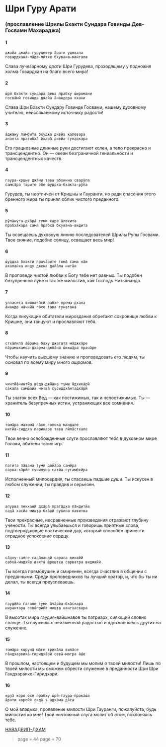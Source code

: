 # Шри Гуру Арати

### (прославление Шрилы Бхакти Сундара Говинды Дев-Госвами Махараджа)

#### 1

    джайа джайа гурудевер а̄рати уджвала
    говардхана-па̄да-пӣтхе бхувана-ман̇гала

Слава лучезарному *арати* Шри Гурудева, проходящему у подножия холма Говардхан на благо всего мира!

#### 2

    ш́рӣ бхакти сундара дева прабху ш́ироман̣и
    госва̄мӣ говинда джайа а̄нандера кхани

Слава Шри Бхакти Сундару Говинде Госвами, нашему духовному учителю, неиссякаемому источнику радости!

#### 3

    а̄джа̄ну ламбита бхуджа дивйа калевара
    ананта пратибха̄ бхара̄ дивйа гун̣адхара

Его грациозные длинные руки достигают колен, а тело прекрасно и трансцендентно. Он — океан безграничной гениальности и трансцендентных качеств.

#### 4

    гаура-кр̣ш̣н̣е джа̄ни тава абхинна сварӯпа
    сам̇са̄ра тарите эбе ш́уддха-бхакта-рӯпа

Гурудев, ты неотличен от Кришны и Гауранги, но ради спасения этого бренного мира ты принял облик чистого преданного.

#### 5

    рӯпа̄нуга-дха̄ра̄ туми кара а̄локита
    прабха̄кара сама прабха̄ бхувана-видита

Ты освещаешь духовную линию последователей Шрилы Рупы Госвами. Твое сияние, подобно солнцу, освещает весь мир!

#### 6

    ш́уддха бхакти прача̄рите тома̄ сама на̄и
    акалан̇ка инду джена дайа̄ла нита̄и

В проповеди чистой любви к Богу тебе нет равных. Ты подобен безупречной луне и так же милостив, как Господь Нитьянанда.

#### 7

    улласита виш́вава̄сӣ лабхе према-дхана
    а̄нанде на̄чийа̄ га̄хе тава гун̣аган̣а

Когда ликующие обитатели мироздания обретают сокровище любви к Кришне, они танцуют и прославляют тебя.

#### 8

    стха̄пила̄ а̄ш́рама баху джагата ма̄джха̄ре
    па̄рамахам̇са-дхарма-джн̃а̄на ш́икш̣а̄ра прача̄ре

Чтобы научить высшему знанию и проповедовать его людям, ты основал по всему миру много *ашрамов*.

#### 9

    чинтйа̄чинтйа веда-джн̃а̄не туми а̄дхика̄рӣ
    сакала сам̇ш́айа четва̄ сусиддха̄нтадха̄рӣ

Ты знаток всех Вед — как постижимых, так и непостижимых. Ты — хранитель безупречных истин, устраняющих все сомнения.

#### 10

    тома̄ра махима̄ га̄хе голока ман̣д̣але
    нитйа-сиддха парикаре тава лӣла̄стхале

Твои вечно освобожденные слуги прославляют тебя в духовном мире Голоки, обители твоих игр.

#### 11

    патита па̄вана туми дойа̄ра самӣра
    сарва-ка̄рйе сунипун̣а сатйа-сугамбхӣра

Исполненный милосердия, ты спасаешь падшие души. Ты искусен в любом служении, ты правдив и серьезен.

#### 12

    апурва лекханӣ дха̄ра̄ прага̄д̣ха па̄н̣д̣итйа
    сада̄ хасйа миш̣т̣а бха̄ш́ӣ суш́ила кавитва

Твои прекрасные, несравненные произведения отражают глубину учености. Ты всегда улыбаешься и говоришь приятные слова, подтверждающие поэтический дар, который способен принести отрадное успокоение сердцу.

#### 13

    са̄дху-сан̇ге сада̄нандӣ сарала винайӣ
    сабха̄-мадхйе вакта̄ ш́реш̣т̣ха сарватра виджайӣ

Ты всегда прямодушен и смиренен, всегда счастлив в общении с преданными. Среди проповедников ты лучший оратор, и, что бы ты ни делал, ты всегда преуспеваешь.

#### 14

    гауд̣ӣйа гагане туми а̄ча̄рйа-бха̄скара
    нирантара сева̄прийа миш̣т̣а кан̣т̣хасвара

В высотах мира гаудия-вайшнавов ты патриарх, сияющий словно солнце. Ты служишь с неизменной радостью и вдохновляешь других на служение.

#### 15

    тома̄ра корун̣а̄ ма̄ге трика̄ла вила̄се
    га̄ндхарвика̄-гиридха̄рӣ сева̄-матра а̄ш́е

В прошлом, настоящем и будущем мы молим о твоей милости! Лишь по твоей милости мы сможем обрести служение в преданности Шри Шри Гандхарвике-Гиридхари.

#### 16

    кр̣па̄ коро охе прабху ш́рӣ-гаура-прака̄ш́а
    а̄рати коройе сада̄ э адхама да̄са

О мой владыка, проявление милости Шри Гауранги, пожалуйста, будь милостив ко мне! Твой ничтожный слуга молит об этом, поклоняясь тебе.


[НАВАДВИП-ДХАМ](https://soundcloud.com/bharatimaharaj/navadwip-scsm-jaya-jaya)


> page = 44
> page = 70